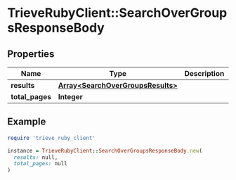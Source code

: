 # TrieveRubyClient::SearchOverGroupsResponseBody

## Properties

| Name | Type | Description | Notes |
| ---- | ---- | ----------- | ----- |
| **results** | [**Array&lt;SearchOverGroupsResults&gt;**](SearchOverGroupsResults.md) |  |  |
| **total_pages** | **Integer** |  |  |

## Example

```ruby
require 'trieve_ruby_client'

instance = TrieveRubyClient::SearchOverGroupsResponseBody.new(
  results: null,
  total_pages: null
)
```

